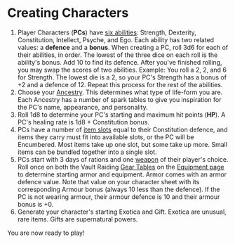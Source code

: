 # Creating Characters
1. Player Characters (__PCs__) have [six abilities](basic-rules.md?id=abilities): Strength, Dexterity, Constitution, Intellect, Psyche, and Ego. Each ability has two related values: a __defence__ and a __bonus__. When creating a PC, roll 3d6 for each of their abilities, in order. The lowest of the three dice on each roll is the ability's bonus. Add 10 to find its defence. After you've finished rolling, you may swap the scores of two abilities.  Example: You roll a 2, 2, and 6 for Strength. The lowest die is a 2, so your PC's Strength has a bonus of +2 and a defence of 12. Repeat this process for the rest of the abilities.
2. Choose your [Ancestry](ancestries.md). This determines what type of life-form you are. Each Ancestry has a number of spark tables to give you inspiration for the PC's name, appearance, and personality.
3. Roll 1d8 to determine your PC's starting and maximum hit points (__HP__). A PC's healing rate is 1d8 + Constitution bonus.
4. PCs have a number of [item slots](basic-rules.md?id=item-slots) equal to their Constitution defence, and items they carry must fit into available slots, or the PC will be Encumbered. Most items take up one slot, but some take up more. Small items can be bundled together into a single slot.
5. PCs start with 3 days of rations and one [weapon](equipment.md?id=weaponry) of their player's choice. Roll once on both the Vault Raiding [Gear Tables](equipment.md?id=gear-table) on the [Equipment page](equipment.md) to determine starting armor and equipment.
   Armor comes with an armor defence value. Note that value on your character sheet with its corresponding Armour bonus (always 10 less than the defence). If the PC is not wearing armour, their armour defence is 10 and their armour bonus is +0.
6. Generate your character's starting Exotica and Gift. Exotica are unusual, rare items. Gifts are supernatural powers.

You are now ready to play!